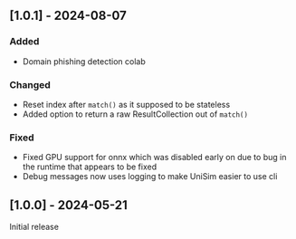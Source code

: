 ## [1.0.1] - 2024-08-07

### Added

- Domain phishing detection colab

### Changed

- Reset index after `match()` as it supposed to be stateless
- Added option to return a raw ResultCollection out of `match()`

### Fixed

- Fixed GPU support for onnx which was disabled early on due to
bug in the runtime that appears to be fixed
- Debug messages now uses logging to make UniSim easier to use cli

## [1.0.0] - 2024-05-21

Initial release